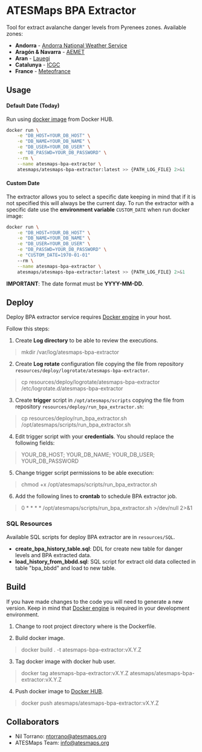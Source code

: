 # ATESMaps BPA Extractor

Tool for extract avalanche danger levels from Pyrenees zones. Available zones:
- **Andorra** - [Andorra National Weather Service](http://www.meteo.ad/estatneu)
- **Aragón & Navarra** - [AEMET](https://www.aemet.es/es/eltiempo/prediccion/montana/boletin_peligro_aludes)
- **Aran** - [Lauegi](https://lauegi.report/)
- **Catalunya** - [ICGC](https://bpa.icgc.cat)
- **France** - [Meteofrance](https://meteofrance.com/meteo-montagne/pyrenees/risques-avalanche)

## Usage

#### Default Date (Today)

Run using [docker image]("https://hub.docker.com/repository/docker/atesmaps/atesmaps-bpa-extractor") from Docker HUB.

```sh
docker run \
    -e "DB_HOST=YOUR_DB_HOST" \
    -e "DB_NAME=YOUR_DB_NAME" \
    -e "DB_USER=YOUR_DB_USER" \
    -e "DB_PASSWD=YOUR_DB_PASSWORD" \
    --rm \
    --name atesmaps-bpa-extractor \
    atesmaps/atesmaps-bpa-extractor:latest >> {PATH_LOG_FILE} 2>&1
```

#### Custom Date

The extractor allows you to select a specific date keeping in mind that if it is not specified this will always be the current day.
To run the extractor with a specific date use the **environment variable** `CUSTOM_DATE` when run docker image:

```sh
docker run \
    -e "DB_HOST=YOUR_DB_HOST" \
    -e "DB_NAME=YOUR_DB_NAME" \
    -e "DB_USER=YOUR_DB_USER" \
    -e "DB_PASSWD=YOUR_DB_PASSWORD" \
	-e "CUSTOM_DATE=1970-01-01"
    --rm \
    --name atesmaps-bpa-extractor \
    atesmaps/atesmaps-bpa-extractor:latest >> {PATH_LOG_FILE} 2>&1
```
**IMPORTANT**: The date format must be **YYYY-MM-DD**.

## Deploy

Deploy BPA extractor service requires [Docker engine](https://docs.docker.com/engine/install/) in your host.

Follow this steps:

1. Create **Log directory** to be able to review the executions.
> mkdir /var/log/atesmaps-bpa-extractor

2. Create **Log rotate** configuration file copying the file from repository `resources/deploy/logrotate/atesmaps-bpa-extractor`.
> cp resources/deploy/logrotate/atesmaps-bpa-extractor /etc/logrotate.d/atesmaps-bpa-extractor

3. Create **trigger** script in `/opt/atesmaps/scripts` copying the file from repository `resources/deploy/run_bpa_extractor.sh`:
> cp resources/deploy/run_bpa_extractor.sh /opt/atesmaps/scripts/run_bpa_extractor.sh

4. Edit trigger script with your **credentials**. You should replace the following fields:
> YOUR_DB_HOST; YOUR_DB_NAME; YOUR_DB_USER; YOUR_DB_PASSWORD

5. Change trigger script permissions to be able execution:
> chmod +x /opt/atesmaps/scripts/run_bpa_extractor.sh

6. Add the following lines to **crontab** to schedule BPA extractor job.
> 0 * * * * /opt/atesmaps/scripts/run_bpa_extractor.sh >/dev/null 2>&1

### SQL Resources

Available SQL scripts for deploy BPA extractor are in `resources/SQL`.

- **create_bpa_history_table.sql**: DDL for create new table for danger levels and BPA extracted data.
- **load_history_from_bbdd.sql**: SQL script for extract old data collected in table "bpa_bbdd" and load to new table.

## Build

If you have made changes to the code you will need to generate a new version. Keep in mind that [Docker engine](https://docs.docker.com/engine/install/) is required in your development environment.

1. Change to root project directory where is the Dockerfile.

2. Build docker image.
> docker build . -t atesmaps-bpa-extractor:vX.Y.Z

3. Tag docker image with docker hub user.
> docker tag atesmaps-bpa-extractor:vX.Y.Z atesmaps/atesmaps-bpa-extractor:vX.Y.Z

4. Push docker image to [Docker HUB](https://hub.docker.com/r/atesmaps/atesmaps-bpa-extractor).
> docker push atesmaps/atesmaps-bpa-extractor:vX.Y.Z


## Collaborators

- Nil Torrano: <ntorrano@atesmaps.org>
- ATESMaps Team: <info@atesmaps.org>
